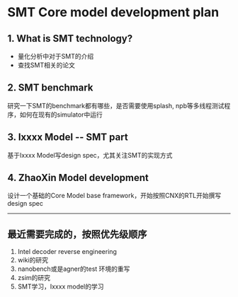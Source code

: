 # SMT Core model development plan

## 1. What is SMT technology?

- 量化分析中对于SMT的介绍
- 查找SMT相关的论文

## 2. SMT benchmark

研究一下SMT的benchmark都有哪些，是否需要使用splash, npb等多线程测试程序，如何在现有的simulator中运行

## 3. Ixxxx Model -- SMT part

基于Ixxxx Model写design spec，尤其关注SMT的实现方式

## 4. ZhaoXin Model development

设计一个基础的Core  Model base framework，开始按照CNX的RTL开始撰写design spec

------

## 最近需要完成的，按照优先级顺序

1. Intel decoder reverse engineering
2. wiki的研究
3. nanobench或是agner的test 环境的重写
4. zsim的研究
5. SMT学习，Ixxxx model的学习
